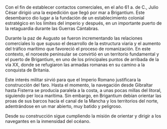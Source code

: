 Con el fin de establecer contactos comerciales, en el año 61 a. de C., Julio César dirigió una la expedición que llegó por mar a Brigantium. Este desembarco dio lugar a la fundación de un establecimiento colonial estratégico en los límites del imperio y después, en un importante puerto de la retaguardia durante las Guerras Cántabras. 

Durante la paz de Augusto se fueron incrementando las relaciones comerciales lo que supuso el desarrollo de la estructura viaria y el aumento del tráfico marítimo que favoreció el proceso de romanización. En este contexto, el noroeste peninsular se convirtió en un territorio fundamental y el puerto de Brigantium, en uno de los principales puntos de arribada de la vía XX, donde se refugiaron las armadas romanas en su camino a la conquista de Britania. 

Este interés militar sirvió para que el Imperio Romano justificara la construcción del faro. Hasta el momento, la navegación desde Gibraltar hasta Fisterra se producía paralela a la costa, a unas pocas millas del litoral, siguiendo per loca marítima. Sin embargo, en Brigantium debían orientar las proas de sus barcos hacia el canal de la Mancha y los territorios del norte, adentrándose en un mar abierto, muy batido y peligroso. 

Desde su construcción sigue cumpliendo la misión de orientar y dirigir a los navegantes en la inmensidad del océano. 
